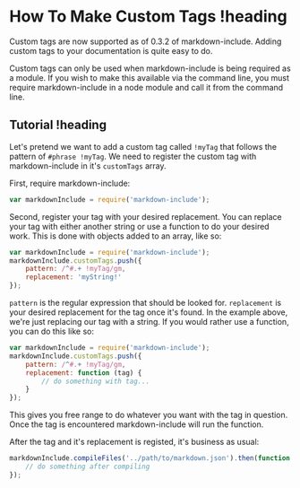 # How To Make Custom Tags !heading

Custom tags are now supported as of 0.3.2 of markdown-include.  Adding custom tags to your documentation is quite easy to do.

Custom tags can only be used when markdown-include is being required as a module.  If you wish to make this available via the command line, you must require markdown-include in a node module and call it from the command line.

## Tutorial !heading

Let's pretend we want to add a custom tag called `!myTag` that follows the pattern of `#phrase !myTag`.  We need to register the custom tag with markdown-include in it's `customTags` array.

First, require markdown-include:

```javascript
var markdownInclude = require('markdown-include');
```

Second, register your tag with your desired replacement.  You can replace your tag with either another string or use a function to do your desired work.  This is done with objects added to an array, like so:

```javascript
var markdownInclude = require('markdown-include');
markdownInclude.customTags.push({
	pattern: /^#.+ !myTag/gm,
	replacement: 'myString!'
});
```

`pattern` is the regular expression that should be looked for.  `replacement` is your desired replacement for the tag once it's found.  In the example above, we're just replacing our tag with a string.  If you would rather use a function, you can do this like so:

```javascript
var markdownInclude = require('markdown-include');
markdownInclude.customTags.push({
	pattern: /^#.+ !myTag/gm,
	replacement: function (tag) {
		// do something with tag...
	}
});
```

This gives you free range to do whatever you want with the tag in question.  Once the tag is encountered markdown-include will run the function.

After the tag and it's replacement is registed, it's business as usual:

```javascript
markdownInclude.compileFiles('../path/to/markdown.json').then(function () {
	// do something after compiling
});
```

